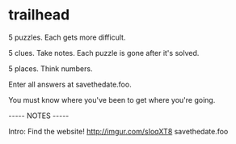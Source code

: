 # trailhead
5 puzzles. Each gets more difficult.

5 clues. Take notes. Each puzzle is gone after it's solved.

5 places. Think numbers. 

Enter all answers at savethedate.foo.

You must know where you've been to get where you're going.


----- NOTES -----

Intro: Find the website!
http://imgur.com/sIoqXT8
savethedate.foo
